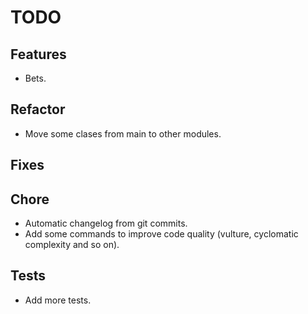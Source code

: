 # TODO

## Features

* Bets.

## Refactor

* Move some clases from main to other modules.

## Fixes

## Chore

* Automatic changelog from git commits.
* Add some commands to improve code quality (vulture, cyclomatic complexity and so on).

## Tests

* Add more tests.
